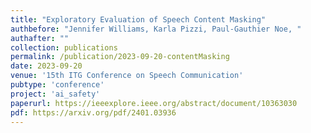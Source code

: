 ```yaml
---
title: "Exploratory Evaluation of Speech Content Masking"
authbefore: "Jennifer Williams, Karla Pizzi, Paul-Gauthier Noe, "
authafter: ""
collection: publications
permalink: /publication/2023-09-20-contentMasking
date: 2023-09-20
venue: '15th ITG Conference on Speech Communication'
pubtype: 'conference'
project: 'ai_safety'
paperurl: https://ieeexplore.ieee.org/abstract/document/10363030
pdf: https://arxiv.org/pdf/2401.03936
---
```

